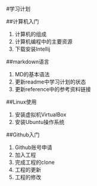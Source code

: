 #学习计划

##计算机入门

1. 计算机的组成
2. 计算机编程中的主要资源
3. 下载安装Intellij

##markdown语言
1. MD的基本语法
2. 更新readme中学习计划的状态
3. 更新reference中的参考资料链接

##Linux使用
1. 安装虚拟机VirtualBox
2. 安装Ubuntu操作系统

##Github入门
1. Github账号申请
2. 加入工程
3. 完成工程的clone
4. 工程的更新
5. 工程的修改